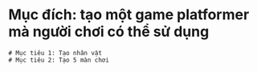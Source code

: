 # Mục đích: tạo một game platformer mà người chơi có thể sử dụng
    # Mục tiêu 1: Tạo nhân vật
    # Mục tiêu 2: Tạo 5 màn chơi